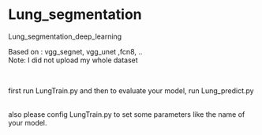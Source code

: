 # Lung_segmentation
Lung_segmentation_deep_learning

Based on : vgg_segnet, vgg_unet ,fcn8, ..
<br />
Note: I did not upload my whole dataset

<br />

first run LungTrain.py and then to evaluate your model, run Lung_predict.py

<br />
also please config LungTrain.py to set some parameters like the name of your model.
